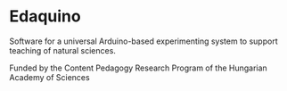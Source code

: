 # Edaquino
Software for a universal Arduino-based experimenting system to support teaching of natural sciences.

Funded by the Content Pedagogy Research Program of the Hungarian Academy of Sciences
